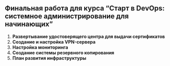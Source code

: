 ## Финальная работа для курса “Старт в DevOps: системное администрирование для начинающих”
1. **Развертывание удостоверящего центра для выдачи сертификатов**
2. **Создание и настройка VPN-сервера**
3. **Настройка мониторинга**
4. **Создание системы резервного копирования**
5. **План развития инфраструктуры**
